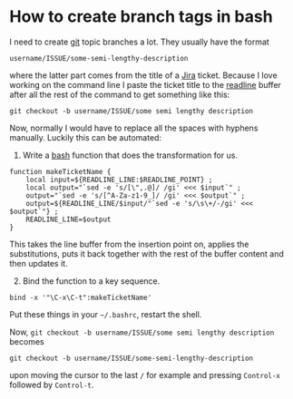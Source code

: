 How to create branch tags in bash
=================================

I need to create [git](http://www.git-scm.org) topic branches a lot.
They usually have the format

~~~~~~
username/ISSUE/some-semi-lengthy-description
~~~~~~

where the latter part comes from the title of a
[Jira](https://www.atlassian.com/software/jira) ticket. Because I love
working on the command line I paste the ticket title to the
[readline](http://en.wikipedia.org/wiki/GNU_Readline) buffer after all
the rest of the command to get something like this:

~~~~~~
git checkout -b username/ISSUE/some semi lengthy description
~~~~~~

Now, normally I would have to replace all the spaces with hyphens
manually. Luckily this can be automated:

1. Write a [bash](http://en.wikipedia.org/wiki/Bash_(Unix_shell))
function that does the transformation for us.

~~~~~~
function makeTicketName {
    local input=${READLINE_LINE:$READLINE_POINT} ;
    local output="`sed -e 's/[\",.@]/ /gi' <<< $input`" ;
    output="`sed -e 's/[^A-Za-z1-9_]/ /gi' <<< $output`" ;
    output=${READLINE_LINE/$input/"`sed -e 's/\s\+/-/gi' <<< $output`"} ;
    READLINE_LINE=$output
}
~~~~~~

This takes the line buffer from the insertion point on, applies the
substitutions, puts it back together with the rest of the buffer
content and then updates it.

2. Bind the function to a key sequence. 

~~~~~~
bind -x '"\C-x\C-t":makeTicketName'
~~~~~~

Put these things in your `~/.bashrc`, restart the shell. 

Now, `git checkout -b username/ISSUE/some semi lengthy description` becomes

~~~~~~
git checkout -b username/ISSUE/some-semi-lengthy-description
~~~~~~

upon moving the cursor to the last `/` for example and pressing
`Control-x` followed by `Control-t`.
